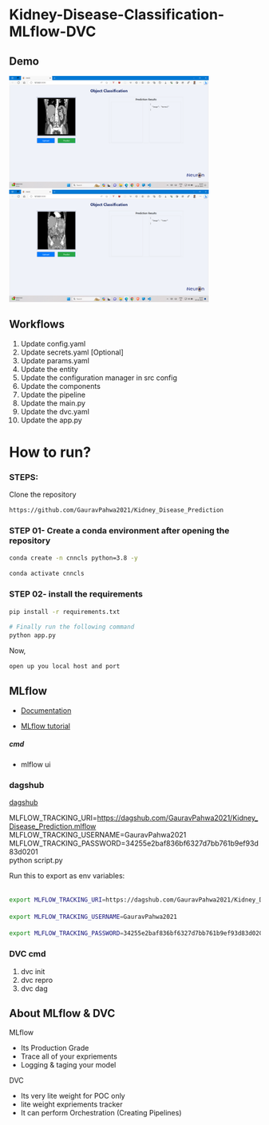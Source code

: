 # Kidney-Disease-Classification-MLflow-DVC


## Demo 

<div>
    <img src="Images/Normal.png" alt="coccidiosis" width="400"/>
    <img src="Images/Tumor.png" alt="healthy" width="400"/>
</div>


## Workflows

1. Update config.yaml
2. Update secrets.yaml [Optional]
3. Update params.yaml
4. Update the entity
5. Update the configuration manager in src config
6. Update the components
7. Update the pipeline 
8. Update the main.py
9. Update the dvc.yaml
10. Update the app.py

# How to run?
### STEPS:

Clone the repository

```bash
https://github.com/GauravPahwa2021/Kidney_Disease_Prediction
```
### STEP 01- Create a conda environment after opening the repository

```bash
conda create -n cnncls python=3.8 -y
```

```bash
conda activate cnncls
```


### STEP 02- install the requirements
```bash
pip install -r requirements.txt
```

```bash
# Finally run the following command
python app.py
```

Now,
```bash
open up you local host and port
```

## MLflow

- [Documentation](https://mlflow.org/docs/latest/index.html)

- [MLflow tutorial](https://youtu.be/qdcHHrsXA48?si=bD5vDS60akNphkem)

##### cmd
- mlflow ui

### dagshub
[dagshub](https://dagshub.com/)

MLFLOW_TRACKING_URI=https://dagshub.com/GauravPahwa2021/Kidney_Disease_Prediction.mlflow \
MLFLOW_TRACKING_USERNAME=GauravPahwa2021 \
MLFLOW_TRACKING_PASSWORD=34255e2baf836bf6327d7bb761b9ef93d83d0201 \
python script.py

Run this to export as env variables:

```bash

export MLFLOW_TRACKING_URI=https://dagshub.com/GauravPahwa2021/Kidney_Disease_Prediction.mlflow

export MLFLOW_TRACKING_USERNAME=GauravPahwa2021

export MLFLOW_TRACKING_PASSWORD=34255e2baf836bf6327d7bb761b9ef93d83d0201

```

### DVC cmd

1. dvc init
2. dvc repro
3. dvc dag


## About MLflow & DVC

MLflow

 - Its Production Grade
 - Trace all of your expriements
 - Logging & taging your model


DVC 

 - Its very lite weight for POC only
 - lite weight expriements tracker
 - It can perform Orchestration (Creating Pipelines)



